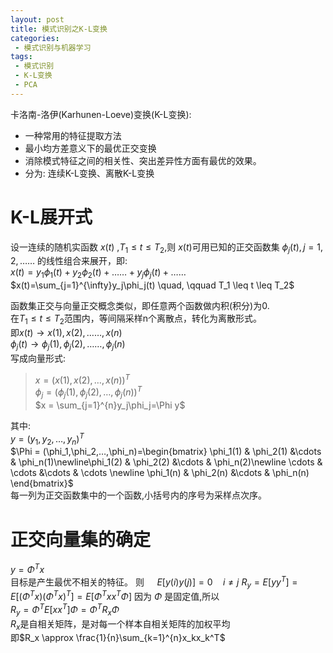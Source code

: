 ```yaml
---
layout: post
title: 模式识别之K-L变换
categories:
 - 模式识别与机器学习
tags:
 - 模式识别
 - K-L变换
 - PCA
---
```


卡洛南-洛伊(Karhunen-Loeve)变换(K-L变换): 
 
*  一种常用的特征提取方法
*  最小均方差意义下的最优正交变换
*  消除模式特征之间的相关性、突出差异性方面有最优的效果。
*  分为: 连续K-L变换、离散K-L变换

# K-L展开式


设一连续的随机实函数 $x(t)$ ,$T_1 \leq t \leq T_2$,则 $x(t)$可用已知的正交函数集 ${\phi_j(t),j=1,2,……}$ 的线性组合来展开，即:  
$x(t)=y_1\phi_1(t)+y_2\phi_2(t)+……+y_j\phi_j(t)+……$   
$x(t)=\sum_{j=1}^{\infty}y_j\phi_j(t) \quad, \qquad T_1 \leq t \leq T_2$  

函数集正交与向量正交概念类似，即任意两个函数做内积(积分)为0.  
在$T_1 \leq t \leq T_2$范围内，等间隔采样n个离散点，转化为离散形式。  
即$x(t)\rightarrow {x(1),x(2),……,x(n)}$  
$\phi_j(t)\rightarrow {\phi_j(1),\phi_j(2),……,\phi_j(n)}$  
写成向量形式:  
> $x = (x(1),x(2),…,x(n))^T$  
> $\phi_j = (\phi_j(1),\phi_j(2),…,\phi_j(n))^T$  
> $x = \sum_{j=1}^{n}y_j\phi_j=\Phi y$

其中:  
	$y = (y_1,y_2,…,y_n)^T$  
	$\Phi = (\phi_1,\phi_2,…,\phi_n)=\begin{bmatrix} \phi_1(1) & \phi_2(1) &\cdots &  \phi_n(1)\newline\phi_1(2) & \phi_2(2) &\cdots &  \phi_n(2)\newline \cdots & \cdots &\cdots & \cdots \newline 
\phi_1(n) & \phi_2(n) &\cdots &  \phi_n(n) \end{bmatrix}$  
每一列为正交函数集中的一个函数,小括号内的序号为采样点次序。

# 正交向量集的确定

$y=\Phi^Tx$  
目标是产生最优不相关的特征。
则 $\quad E[y(i)y(j)]=0 \quad i\neq j$
$R_y = E[yy^T]=E[(\Phi^Tx)(\Phi^Tx)^T]=E[\Phi^Txx^T\Phi]$
因为 $\Phi$ 是固定值,所以  
$R_y = \Phi^T E[xx^T]\Phi = \Phi^T R_x\Phi$  
$R_x$是自相关矩阵，是对每一个样本自相关矩阵的加权平均  
即$R_x \approx \frac{1}{n}\sum_{k=1}^{n}x_kx_k^T$


	

















